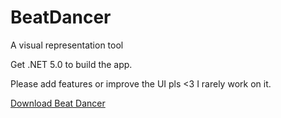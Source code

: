 # BeatDancer
 A visual representation tool

Get .NET 5.0 to build the app.

Please add features or improve the UI pls <3 I rarely work on it.

[Download Beat Dancer](https://github.com/Daanniello/BeatDancer/releases/tag/v1.0.0)
